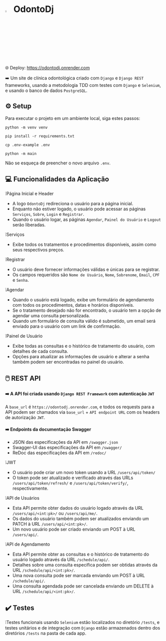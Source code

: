 # <img src="https://raw.githubusercontent.com/xbandrade/odonto-django/main/base_static/global/img/favicon.ico" width="4%">  OdontoDj

🌐  Deploy: https://odontodj.onrender.com

➡️ Um site de clínica odontológica criado com `Django` e `Django REST` frameworks, usando a metodologia TDD com testes com `Django` e `Selenium`, e usando o banco de dados `PostgreSQL`.

## ⚙️ Setup 
Para executar o projeto em um ambiente local, siga estes passos:

```python -m venv venv```

```pip install -r requirements.txt```

```cp .env-example .env```

```python -m main```

Não se esqueça de preencher o novo arquivo `.env`.

## 💻 Funcionalidades da Aplicação

❕Página Inicial e Header
- A logo `OdontoDj` redireciona o usuário para a página inicial.
- Enquanto não estiver logado, o usuário pode acessar as páginas `Serviços`, `Sobre`, `Login` e `Registrar`.
- Quando o usuário logar, as páginas `Agendar`, `Painel do Usuário` e `Logout` serão liberadas.

❕Serviços
- Exibe todos os tratamentos e procedimentos disponíveis, assim como seus respectivos preços.

❕Registrar
- O usuário deve fornecer informações válidas e únicas para se registrar.
- Os campos requeridos são `Nome de Usuário`, `Nome`, `Sobrenome`, `Email`, `CPF` e `Senha`.

❕Agendar
- Quando o usuário está logado, exibe um formulário de agendamento com todos os procedimentos, datas e horários disponíveis.
- Se o tratamento desejado não for encontrado, o usuário tem a opção de agendar uma consulta personalizada.
- Quando um formulário de consulta válido é submetido, um email será enviado para o usuário com um link de confirmação.

❕Painel de Usuário
- Exibe todas as consultas e o histórico de tratamento do usuário, com detalhes de cada consulta.
- Opções para atualizar as informações de usuário e alterar a senha também podem ser encontradas no painel do usuário.

## 🖱️ REST API
#### ➡️ A API foi criada usando `Django REST Framework` com autenticação `JWT`
A `base_url` é `https://odontodj.onrender.com`, e todos os requests para a API podem ser chamados via `base_url` + `API endpoint URL` com os headers de autorização `JWT`.

#### ➡️ Endpoints da documentação Swagger
- JSON das especificações da API em `/swagger.json`
- Swagger-UI das especificações da API em `/swagger/`
- ReDoc das especificações da API em `/redoc/`

❕JWT
- O usuário pode criar um novo token usando a URL `/users/api/token/`
- O token pode ser atualizado e verificado através das URLs `/users/api/token/refresh/` e `/users/api/token/verify/`, respectivamente.

❕API de Usuários
- Esta API permite obter dados do usuário logado através da URL `/users/api/<int:pk>/` ou `/users/api/me/`.
- Os dados do usuário também podem ser atualizados enviando um PATCH à URL `/users/api/<int:pk>/`.
- Um novo usuário pode ser criado enviando um POST à URL `/users/api/`.
  
❕API de Agendamento
- Esta API permite obter as consultas e o histórico de tratamento do usuário logado através da URL `/schedule/api/`.
- Detalhes sobre uma consulta específica podem ser obtidas através da URL `/schedule/api/<int:pk>/`.
- Uma nova consulta pode ser marcada enviando um POST à URL `/schedule/api/`.
- Uma consulta agendada pode ser cancelada enviando um DELETE à URL `/schedule/api/<int:pk>/`.

## ✔️ Testes
❕Testes funcionais usando `Selenium` estão localizados no diretório `/tests`, e testes unitários e de integração com `Django` estão armazenados dentro dos diretórios `/tests` na pasta de cada app.

